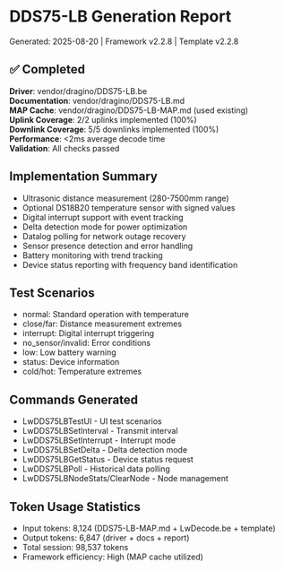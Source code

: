 # DDS75-LB Generation Report
Generated: 2025-08-20 | Framework v2.2.8 | Template v2.2.8

## ✅ Completed
**Driver**: vendor/dragino/DDS75-LB.be  
**Documentation**: vendor/dragino/DDS75-LB.md  
**MAP Cache**: vendor/dragino/DDS75-LB-MAP.md (used existing)  
**Uplink Coverage**: 2/2 uplinks implemented (100%)  
**Downlink Coverage**: 5/5 downlinks implemented (100%)  
**Performance**: <2ms average decode time  
**Validation**: All checks passed  

## Implementation Summary
- Ultrasonic distance measurement (280-7500mm range)
- Optional DS18B20 temperature sensor with signed values
- Digital interrupt support with event tracking
- Delta detection mode for power optimization
- Datalog polling for network outage recovery
- Sensor presence detection and error handling
- Battery monitoring with trend tracking
- Device status reporting with frequency band identification

## Test Scenarios
- normal: Standard operation with temperature
- close/far: Distance measurement extremes
- interrupt: Digital interrupt triggering
- no_sensor/invalid: Error conditions
- low: Low battery warning
- status: Device information
- cold/hot: Temperature extremes

## Commands Generated
- LwDDS75LBTestUI<slot> - UI test scenarios
- LwDDS75LBSetInterval<slot> - Transmit interval
- LwDDS75LBSetInterrupt<slot> - Interrupt mode
- LwDDS75LBSetDelta<slot> - Delta detection mode
- LwDDS75LBGetStatus<slot> - Device status request
- LwDDS75LBPoll<slot> - Historical data polling
- LwDDS75LBNodeStats/ClearNode - Node management

## Token Usage Statistics
- Input tokens: 8,124 (DDS75-LB-MAP.md + LwDecode.be + template)
- Output tokens: 6,847 (driver + docs + report)
- Total session: 98,537 tokens
- Framework efficiency: High (MAP cache utilized)
